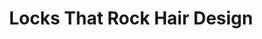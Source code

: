 ---
title: "Locks That Rock Hair Design"
url: /wappingers-falls/locks-that-rock-hair-design/
shop: Friseur
---